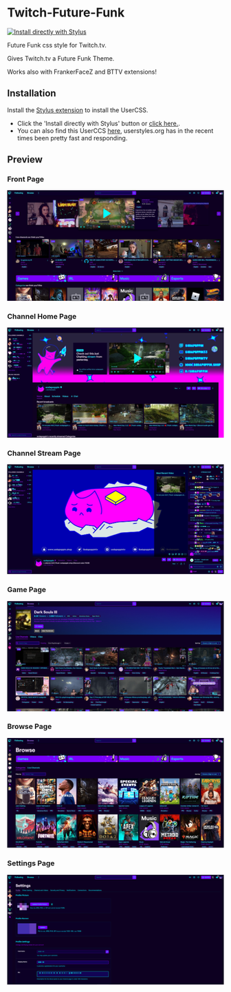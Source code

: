 # Twitch-Future-Funk
[![Install directly with Stylus](https://img.shields.io/badge/Install%20directly%20with-Stylus-238b8b.svg)](https://raw.githubusercontent.com/duogals/Twitch-Future-Funk/main/TwitchFutureFunk.user.css)

Future Funk css style for Twitch.tv.

Gives Twitch.tv a Future Funk Theme.

Works also with FrankerFaceZ and BTTV extensions!

## Installation
Install the [Stylus extension](https://add0n.com/stylus.html) to install the UserCSS.

* Click the 'Install directly with Stylus' button or [click here.](https://raw.githubusercontent.com/duogals/Twitch-Future-Funk/main/TwitchFutureFunk.user.css).
* You can also find this UserCCS [here](https://userstyles.org/styles/189576/twitch-future-funk), userstyles.org has in the recent times been pretty fast and responding.

## Preview
### Front Page
![](https://raw.githubusercontent.com/duogals/Twitch-Future-Funk/main/images/screenshots/Twitch_FrontPage.jpg)

### Channel Home Page
![](https://raw.githubusercontent.com/duogals/Twitch-Future-Funk/main/images/screenshots/Twitch_Channel_FrontPage.jpg)

### Channel Stream Page
![](https://raw.githubusercontent.com/duogals/Twitch-Future-Funk/main/images/screenshots/Twitch_Channel_StreamPage.jpg)

### Game Page
![](https://raw.githubusercontent.com/duogals/Twitch-Future-Funk/main/images/screenshots/Twitch_Game_Page.png)

### Browse Page
![](https://raw.githubusercontent.com/duogals/Twitch-Future-Funk/main/images/screenshots/Twitch_BrowsePage.jpg)

### Settings Page
![](https://raw.githubusercontent.com/duogals/Twitch-Future-Funk/main/images/screenshots/Twitch_Settings_Page.png)
